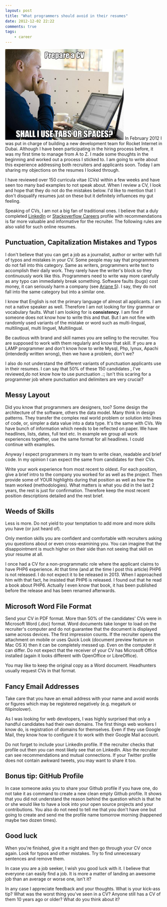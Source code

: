```yaml
---
layout: post
title: "What programmers should avoid in their resumes"
date: 2012-12-02 22:22
comments: true
tags:
    - career
---
```

<img src="/img/post/programmer_meme.jpg" width="380" height="290" class="right" />
In February 2012 I was put in charge of building a new development team for Rocket Internet in Dubai. Although I have been participating in the hiring process before, it was my first time to manage from A to Z. I made some thoughts in the beginning and worked out a process I sticked to. I am going to write about this experience addressing both recruiters and applicants soon. Today I am sharing my objections on the resumes I looked through.

I have reviewed over 150 curricula vitae (CVs) within a few weeks and have seen too many bad examples to not speak about. When I review a CV, I look and hope that they do not do the mistakes below. I'd like to mention that I don't disqualify resumes just on these but it definitely influences my gut feeling.

Speaking of CVs, I am not a big fan of traditional ones. I believe that a duly completed [LinkedIn](http://www.linkedin.com) or [Stackoverflow Careers](http://careers.stackoverflow.com) profile with recommendations is far more valuable and informative for the recruiter. The following rules are also valid for such online resumes.
<!-- more -->
## Punctuation, Capitalization Mistakes and Typos

I don't believe that you can get a job as a journalist, author or writer with full of typos and mistakes in your CV. Some people may say that programmers do not fall into this category. Same as writers, programmers write text to accomplish their daily work. They rarely have the writer's block so they continuously work like this. Programmers need to write way more carefully as any typo can immediately break something. Software faults (bugs) cost money, it can seriously harm a company (see [Ariane 5](http://www.around.com/ariane.html)). I say, they do not fall into the same category but into a similar one.

I know that English is not the primary language of almost all applicants. I am not a native speaker as well. Therefore I am not looking for tiny grammar or vocabulary faults. What I am looking for is **consistency**. I am fine if someone does not know how to write this and that. But I am not fine with randomly used variants of the mistake or word such as multi-lingual, multilingual, multi linguel, Multilingual.

Be cautious with brand and skill names you are selling to the recruiter. You are supposed to work with them regularly and know that skill. If you are a LAMP programmer and don't know how to write Mysql, Php, lynux, Apachi (intendedly written wrong), then we have a problem, don't we?

I also do not understand the different variants of punctuation applicants use in their resumes. I can say that 50% of these 150 candidates , I've reviewed,do not know how to use punctuation .:; Isn't this scaring for a programmer job where punctuation and delimiters are very crucial?

## Messy Layout

Did you know that programmers are designers, too? Some design the architecture of the software, others the data model. Many think in design patterns. They transfer the complex real world problem or solution into lines of code, or, simpler a data value into a data type. It's the same with CVs. We have bunch of information which needs to be reflected on paper. We have headlines, lists, dates, full text etc. In example we group all work experiences together, use the same format for all headlines. I could continue with examples.

Anyway I expect programmers in my team to write clean, readable and brief code. In my opinion I can expect the same from candidates for their CVs.

Write your work experience from most recent to oldest. For each position, give a brief intro to the company you worked for as well as the project. Then provide some of YOUR highlights during that position as well as how the team worked (methodologies). What matters is what you did in the last 2 years, the rest is just for confirmation. Therefore keep the most recent position descriptions detailed and the rest brief.

## Weeds of Skills

Less is more. Do not yield to your temptation to add more and more skills you have (or just heard of).

Only mention skills you are confident and comfortable with  recruiters asking you questions about or even cross-examining you. You can imagine that the disappointment is much higher on their side than not seeing that skill on your resume at all.

I once had a CV for a non-programmatic role where the applicant claims to have PHP6 experience. At that time (and at the time I post this article) PHP6 is not released. I do not expect it to be released in 2013. When I approached him with that fact, he insisted that PHP6 is released. I found out that he read a book about PHP6. Actually I even know that book, it has been published before the release and has been renamed afterwards.

## Microsoft Word File Format

Send your CV in PDF format. More than 50% of the candidates' CVs were in Microsoft Word (.doc) format. Word documents take longer to load on the recruiter's computer and do not guarantee that the document is displayed same across devices. The first impression counts. If the recruiter opens the attachment on mobile or uses Quick Look (document preview feature on Mac OS X) then it can be completely messed up. Even on the computer it can differ. Do not expect that the receiver of your CV has Microsoft Office installed (again it looks different with OpenOffice or LibreOffice).

You may like to keep the original copy as a Word document. Headhunters usually request CVs in that format.

## Fancy Email Addresses

Take care that you have an email address with your name and avoid words or figures which may be registered negatively (e.g. megaturk or filipinolover).

As I was looking for web developers, I was highly surprised that  only a handful candidates had their own domains. The first things web workers I know do, is registration of domains for themselves. Even if they use Google Mail, they know how to configure it to work with their Google Mail account.

Do not forget to include your LinkedIn profile. If the recruiter checks that profile out then you can most likely see that on LinkedIn. Also the recruiter can see recommendations and mutual connections. If your Twitter profile does not contain awkward tweets, you may want to share it too.

## Bonus tip: GitHub Profile

In case someone asks you to share your Github profile if you have one, do not take it as command to create a new clean empty Github profile. It shows that you did not understand the reason behind the question which is that he or she would like to have a look into your open source projects and your contributions. You also do not need to tell me that you don't have one but going to create and send me the profile name tomorrow morning (happened maybe two dozen times).

## Good luck

When you're finished, give it a night and then go through your CV once again. Look for typos and other mistakes. Try to find unnecessary sentences and remove them.

In case you are a job seeker, I wish you good luck with it. I believe that everyone can easily find a job. It is more a matter of landing an awesome job than an average or worse one, isn't it?

In any case I appreciate feedback and your thoughts. What is your kick-ass tip? What was the worst thing you've seen in a CV?  Anyone still has a CV of them 10 years ago or older? What do you think about it?